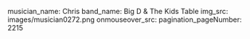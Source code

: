 musician_name: Chris
band_name: Big D &amp; The Kids Table
img_src: images/musician0272.png
onmouseover_src: 
pagination_pageNumber: 2215